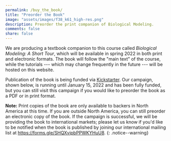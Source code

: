 ```yaml
---
permalink: /buy_the_book/
title: "Preorder the Book"
image: "assets/images/f38_k61_high-res.png"
description: Preorder the print companion of Biological Modeling.
comments: false
share: false
---
```


We are producing a textbook companion to this course called *Biological Modeling: A Short Tour*, which will be available in spring 2022 in both print and electronic formats. The book will follow the "main text" of the course, while the tutorials --- which may change frequently in the future --- will be hosted on this website.

Publication of the book is being funded via <a href="https://www.kickstarter.com/projects/phillipcompeau/biological-modeling-a-short-tour" target="_blank">Kickstarter</a>. Our campaign, shown below, is running until January 15, 2022 and has been fully funded, but you can still visit this campaign if you would like to preorder the book as a PDF or in print format.

**Note:** Print copies of the book are only available to backers in North America at this time. If you are outside North America, you can still preorder an electronic copy of the book. If the campaign is successful, we will be providing the book to international markets; please let us know if you'd like to be notified when the book is published by joining our international mailing list at <a href="https://forms.gle/SHQXvjpbPPWKYHuU8" target="_blank">https://forms.gle/SHQXvjpbPPWKYHuU8</a>.
{: .notice--warning}

<div class="iframely-embed"><div class="iframely-responsive" style="padding-bottom: 56.25%; padding-top: 120px;"><a href="https://www.kickstarter.com/projects/phillipcompeau/biological-modeling-a-short-tour" data-iframely-url="//cdn.iframe.ly/uOKvkEC"></a></div></div><script async src="//cdn.iframe.ly/embed.js" charset="utf-8"></script>
